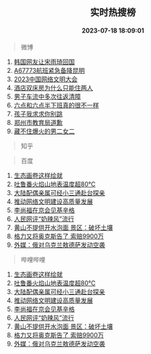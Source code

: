 <div align="center"><h2>实时热搜榜</h2><h4>2023-07-18 18:09:01</h4></div>

> 微博  

1. [韩国网友让宋雨琦回国](https://s.weibo.com/weibo?q=%23%E9%9F%A9%E5%9B%BD%E7%BD%91%E5%8F%8B%E8%AE%A9%E5%AE%8B%E9%9B%A8%E7%90%A6%E5%9B%9E%E5%9B%BD%23&t=31&band_rank=1&Refer=top)<br />
2. [A67773航班紧急备降昆明](https://s.weibo.com/weibo?q=%23A67773%E8%88%AA%E7%8F%AD%E7%B4%A7%E6%80%A5%E5%A4%87%E9%99%8D%E6%98%86%E6%98%8E%23&t=31&band_rank=2&Refer=top)<br />
3. [2023中国网络文明大会](https://s.weibo.com/weibo?q=%232023%E4%B8%AD%E5%9B%BD%E7%BD%91%E7%BB%9C%E6%96%87%E6%98%8E%E5%A4%A7%E4%BC%9A%23&t=31&band_rank=3&Refer=top)<br />
4. [酒店双床房为什么只能住两人](https://s.weibo.com/weibo?q=%23%E9%85%92%E5%BA%97%E5%8F%8C%E5%BA%8A%E6%88%BF%E4%B8%BA%E4%BB%80%E4%B9%88%E5%8F%AA%E8%83%BD%E4%BD%8F%E4%B8%A4%E4%BA%BA%23&t=31&band_rank=4&Refer=top)<br />
5. [男子车流中多次往返清障](https://s.weibo.com/weibo?q=%23%E7%94%B7%E5%AD%90%E8%BD%A6%E6%B5%81%E4%B8%AD%E5%A4%9A%E6%AC%A1%E5%BE%80%E8%BF%94%E6%B8%85%E9%9A%9C%23&t=31&band_rank=5&Refer=top)<br />
6. [六点和六点半下班真的很不一样](https://s.weibo.com/weibo?q=%23%E5%85%AD%E7%82%B9%E5%92%8C%E5%85%AD%E7%82%B9%E5%8D%8A%E4%B8%8B%E7%8F%AD%E7%9C%9F%E7%9A%84%E5%BE%88%E4%B8%8D%E4%B8%80%E6%A0%B7%23&t=31&band_rank=6&Refer=top)<br />
7. [孩子我求求你别跳](https://s.weibo.com/weibo?q=%23%E5%AD%A9%E5%AD%90%E6%88%91%E6%B1%82%E6%B1%82%E4%BD%A0%E5%88%AB%E8%B7%B3%23&t=31&band_rank=7&Refer=top)<br />
8. [郑州市教育局道歉](https://s.weibo.com/weibo?q=%23%E9%83%91%E5%B7%9E%E5%B8%82%E6%95%99%E8%82%B2%E5%B1%80%E9%81%93%E6%AD%89%23&t=31&band_rank=8&Refer=top)<br />
9. [藏不住爆火的男二女二](https://s.weibo.com/weibo?q=%23%E8%97%8F%E4%B8%8D%E4%BD%8F%E7%88%86%E7%81%AB%E7%9A%84%E7%94%B7%E4%BA%8C%E5%A5%B3%E4%BA%8C%23&t=31&band_rank=9&Refer=top)<br />

> 知乎  


> 百度  

1. [生态画卷这样绘就](https://www.baidu.com/s?wd=%E7%94%9F%E6%80%81%E7%94%BB%E5%8D%B7%E8%BF%99%E6%A0%B7%E7%BB%98%E5%B0%B1&sa=fyb_news&rsv_dl=fyb_news)<br />
2. [吐鲁番火焰山地表温度超80℃](https://www.baidu.com/s?wd=%E5%90%90%E9%B2%81%E7%95%AA%E7%81%AB%E7%84%B0%E5%B1%B1%E5%9C%B0%E8%A1%A8%E6%B8%A9%E5%BA%A6%E8%B6%8580%E2%84%83&sa=fyb_news&rsv_dl=fyb_news)<br />
3. [大陆配偶亲属可经小三通赴台探亲](https://www.baidu.com/s?wd=%E5%A4%A7%E9%99%86%E9%85%8D%E5%81%B6%E4%BA%B2%E5%B1%9E%E5%8F%AF%E7%BB%8F%E5%B0%8F%E4%B8%89%E9%80%9A%E8%B5%B4%E5%8F%B0%E6%8E%A2%E4%BA%B2&sa=fyb_news&rsv_dl=fyb_news)<br />
4. [推动网络文明建设高质量发展](https://www.baidu.com/s?wd=%E6%8E%A8%E5%8A%A8%E7%BD%91%E7%BB%9C%E6%96%87%E6%98%8E%E5%BB%BA%E8%AE%BE%E9%AB%98%E8%B4%A8%E9%87%8F%E5%8F%91%E5%B1%95&sa=fyb_news&rsv_dl=fyb_news)<br />
5. [李尚福在京会见基辛格](https://www.baidu.com/s?wd=%E6%9D%8E%E5%B0%9A%E7%A6%8F%E5%9C%A8%E4%BA%AC%E4%BC%9A%E8%A7%81%E5%9F%BA%E8%BE%9B%E6%A0%BC&sa=fyb_news&rsv_dl=fyb_news)<br />
6. [人民网评“奶辣风”流行](https://www.baidu.com/s?wd=%E4%BA%BA%E6%B0%91%E7%BD%91%E8%AF%84%E2%80%9C%E5%A5%B6%E8%BE%A3%E9%A3%8E%E2%80%9D%E6%B5%81%E8%A1%8C&sa=fyb_news&rsv_dl=fyb_news)<br />
7. [黄山不提供开水泡面 景区：破坏土壤](https://www.baidu.com/s?wd=%E9%BB%84%E5%B1%B1%E4%B8%8D%E6%8F%90%E4%BE%9B%E5%BC%80%E6%B0%B4%E6%B3%A1%E9%9D%A2+%E6%99%AF%E5%8C%BA%EF%BC%9A%E7%A0%B4%E5%9D%8F%E5%9C%9F%E5%A3%A4&sa=fyb_news&rsv_dl=fyb_news)<br />
8. [格力又将奥克斯告了 索赔9900万](https://www.baidu.com/s?wd=%E6%A0%BC%E5%8A%9B%E5%8F%88%E5%B0%86%E5%A5%A5%E5%85%8B%E6%96%AF%E5%91%8A%E4%BA%86+%E7%B4%A2%E8%B5%949900%E4%B8%87&sa=fyb_news&rsv_dl=fyb_news)<br />
9. [外媒：俄对乌克兰敖德萨发动空袭](https://www.baidu.com/s?wd=%E5%A4%96%E5%AA%92%EF%BC%9A%E4%BF%84%E5%AF%B9%E4%B9%8C%E5%85%8B%E5%85%B0%E6%95%96%E5%BE%B7%E8%90%A8%E5%8F%91%E5%8A%A8%E7%A9%BA%E8%A2%AD&sa=fyb_news&rsv_dl=fyb_news)<br />

> 哔哩哔哩  

1. [生态画卷这样绘就](https://www.baidu.com/s?wd=%E7%94%9F%E6%80%81%E7%94%BB%E5%8D%B7%E8%BF%99%E6%A0%B7%E7%BB%98%E5%B0%B1&sa=fyb_news&rsv_dl=fyb_news)<br />
2. [吐鲁番火焰山地表温度超80℃](https://www.baidu.com/s?wd=%E5%90%90%E9%B2%81%E7%95%AA%E7%81%AB%E7%84%B0%E5%B1%B1%E5%9C%B0%E8%A1%A8%E6%B8%A9%E5%BA%A6%E8%B6%8580%E2%84%83&sa=fyb_news&rsv_dl=fyb_news)<br />
3. [大陆配偶亲属可经小三通赴台探亲](https://www.baidu.com/s?wd=%E5%A4%A7%E9%99%86%E9%85%8D%E5%81%B6%E4%BA%B2%E5%B1%9E%E5%8F%AF%E7%BB%8F%E5%B0%8F%E4%B8%89%E9%80%9A%E8%B5%B4%E5%8F%B0%E6%8E%A2%E4%BA%B2&sa=fyb_news&rsv_dl=fyb_news)<br />
4. [推动网络文明建设高质量发展](https://www.baidu.com/s?wd=%E6%8E%A8%E5%8A%A8%E7%BD%91%E7%BB%9C%E6%96%87%E6%98%8E%E5%BB%BA%E8%AE%BE%E9%AB%98%E8%B4%A8%E9%87%8F%E5%8F%91%E5%B1%95&sa=fyb_news&rsv_dl=fyb_news)<br />
5. [李尚福在京会见基辛格](https://www.baidu.com/s?wd=%E6%9D%8E%E5%B0%9A%E7%A6%8F%E5%9C%A8%E4%BA%AC%E4%BC%9A%E8%A7%81%E5%9F%BA%E8%BE%9B%E6%A0%BC&sa=fyb_news&rsv_dl=fyb_news)<br />
6. [人民网评“奶辣风”流行](https://www.baidu.com/s?wd=%E4%BA%BA%E6%B0%91%E7%BD%91%E8%AF%84%E2%80%9C%E5%A5%B6%E8%BE%A3%E9%A3%8E%E2%80%9D%E6%B5%81%E8%A1%8C&sa=fyb_news&rsv_dl=fyb_news)<br />
7. [黄山不提供开水泡面 景区：破坏土壤](https://www.baidu.com/s?wd=%E9%BB%84%E5%B1%B1%E4%B8%8D%E6%8F%90%E4%BE%9B%E5%BC%80%E6%B0%B4%E6%B3%A1%E9%9D%A2+%E6%99%AF%E5%8C%BA%EF%BC%9A%E7%A0%B4%E5%9D%8F%E5%9C%9F%E5%A3%A4&sa=fyb_news&rsv_dl=fyb_news)<br />
8. [格力又将奥克斯告了 索赔9900万](https://www.baidu.com/s?wd=%E6%A0%BC%E5%8A%9B%E5%8F%88%E5%B0%86%E5%A5%A5%E5%85%8B%E6%96%AF%E5%91%8A%E4%BA%86+%E7%B4%A2%E8%B5%949900%E4%B8%87&sa=fyb_news&rsv_dl=fyb_news)<br />
9. [外媒：俄对乌克兰敖德萨发动空袭](https://www.baidu.com/s?wd=%E5%A4%96%E5%AA%92%EF%BC%9A%E4%BF%84%E5%AF%B9%E4%B9%8C%E5%85%8B%E5%85%B0%E6%95%96%E5%BE%B7%E8%90%A8%E5%8F%91%E5%8A%A8%E7%A9%BA%E8%A2%AD&sa=fyb_news&rsv_dl=fyb_news)<br />
